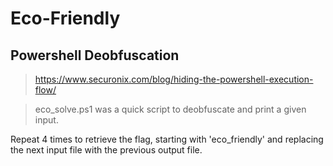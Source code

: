 # Eco-Friendly  

## Powershell Deobfuscation  

> https://www.securonix.com/blog/hiding-the-powershell-execution-flow/

> eco_solve.ps1 was a quick script to deobfuscate and print a given input.  

Repeat 4 times to retrieve the flag, starting with 'eco_friendly' and replacing the next input file with the previous output file.